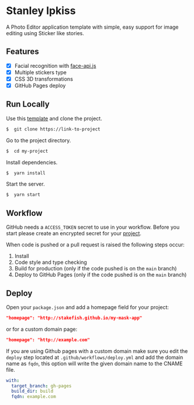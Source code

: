 # Stanley Ipkiss

A Photo Editor application template with simple, easy support for image editing using Sticker like stories.

## Features

- [x] Facial recognition with [face-api.js](https://github.com/justadudewhohacks/face-api.js/)
- [x] Multiple stickers type
- [x] CSS 3D transformations
- [x] GitHub Pages deploy

## Run Locally

Use this [template](https://github.com/stakefish/stanley-ipkiss/generate) and clone the project.

```bash
$  git clone https://link-to-project
```

Go to the project directory.

```bash
$  cd my-project
```

Install dependencies.

```bash
$  yarn install
```

Start the server.

```bash
$  yarn start
```

## Workflow

GitHub needs a `ACCESS_TOKEN` secret to use in your workflow.
Before you start please create an encrypted secret for your [project](https://docs.github.com/en/actions/reference/encrypted-secrets#creating-encrypted-secrets-for-a-repository).

When code is pushed or a pull request is raised the following steps occur:

1. Install
2. Code style and type checking
3. Build for production (only if the code pushed is on the `main` branch)
4. Deploy to GitHub Pages (only if the code pushed is on the `main` branch)

## Deploy

Open your `package.json` and add a homepage field for your project:

```json
"homepage": "http://stakefish.github.io/my-mask-app"
```

or for a custom domain page:

```json
"homepage": "http://example.com"
```

If you are using Github pages with a custom domain make sure you edit the `deploy` step located at `.github/workflows/deploy.yml` and add the domain name as `fqdn`, this option will write the given domain name to the CNAME file.

```yaml
with:
  target_branch: gh-pages
  build_dir: build
  fqdn: example.com
```
